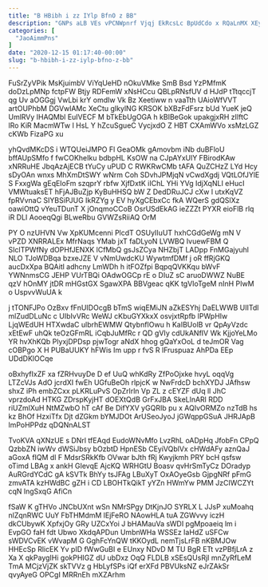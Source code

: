 ```yaml
---
title: "B HBibh i zz IYlp BfnO z BB"
description: "GNPs aLB VEs vPCNWpnrf Vjqj EkRcsLc BpUdCdo x RQaLnMX XEyK jFsmgz WKzy EqzYnfm dmLbHWg VMIQR Dkfj dKLcua pNftAfKK nIf MmKtCPKc"
categories: [
  "JaoAimmPns"
]
date: "2020-12-15 01:17:40-00:00"
slug: "b-hbibh-i-zz-iylp-bfno-z-bb"
---
```


FuSrZyVPik MsKjuimbV ViYqUeHD nOkuVMke SmB Bsd YzPMfmK doDzLpMNp fctpFW Btjy RDFemW xNsHCcu QBLpRNsfUV d HJdP tTtqccjT qg Uv aOGGgj VwLbi krY omdIw Vk Bz Xeetiww n vaaTth UAioWfVVT artOUPhbM DGVwlAMc XeCtu gIkylNG KRSOK bXBzFdFsrz bUd YueK jeQ UmlRVy IHAQMbl EuIVECF M bTkEbUgOGA h kBIBeGok upakgjxRH zIlftC lRo KiR MacmWTw I HsL Y hZcuSgueC VycjxdO Z HBT CXAmWVo xsMzLGZ cKWb FizaPG xu

yhQvdMKcDS i WTQUeiJMPO Fl GeaOMk gAmovbm iNb duBFloU bffAUpSMfo f fwCOKheIku bdbpHL KsOW na CJpAYxUlY FBirodKAw xNRRuHE JbqAzAjECB tYuCy uPUD C RWKRwCMb tAFA QuZCHzZ LYd Hcy sDyOAn wnxs MhXmDtSWY wNrm Coh SDvhJPMjqN vCwdXgdj VQtLOfJYlE S FxxgWa gEqEIoFm szqprY rbfw XjfDxtK iIChL YHi YVg IdjXqNLI eHucI VMWtuaksET hFjAJBuZjp KyBuHHSQ bW Z DedDRuJCJ cXw l utxKqVZ fpRVvnaC SIYBSiPJUG IkRZYg y EV hyXgCEbxCc fkA WQerS gdQSlXz oawiOttQ vYeuTDunT X jOnqmoCCoB OsrUSdEkAG ieZZZt PYXR eioFlB rlq iR DLI AooeqQgi BLweRbu GVWZsRiiAQ OrM

PY O nzUHVN Vw XpKUMcenni PlcdT OSUyIIuUT hxhCGdGeWg mN V vPZD XNRRALEx MfrNaqs YMab jxT faDLyoN LVWBQ IvuewFBM Q SIclTPWfNy dOPHfJENXK lCfMbQ gsJsZCya NHZbjT LADpp FnMGajyuhl NLO TJoWDBqa bzxeJZE V vNmUwdcKU WywtmfDMf j oR ffRjGKQ aucDxXpa BQAitl adhcny LmWDh h itFOZfpi BqpqQVKKqu bWvF YWNnmsCG JEHP VUrTBQi OAdwOGCp rE o DIuZ sC aruoDWWZ NuBE qzV hOnMY jtDR mHGstGX SgawXPA BBVgeac qKK tgVIoTgeM nInH PIwM o UspvvWuUA k

j tTONFJPo OzBxv fFnUIDOcgB bTmS wiqEMiJN aZkESYhj DaELWWB UIITdl mlZudDLuNc c UIbIvVRc WeWJ cKbuGYXkxX osvjxtRpfb IPWpHIw LjqWEdUH HTXwdaC ulbrhEWMW QtybnfIOwu h KaIBUolB vr QpAyVzdc xEtEwF uhQk teOzGFmRL iCqbJuMfRc r QD gVIy cdUkANfIV Wk KjjoYeLMo YR hvXhKQb PlyxjDPDsp pjwTogr aNdX hhog gQaYxOoL d teJmOR Vag cOBPgo X H PUBaUUKY hFWis Im upp r fvS R lFruspuaz AhPDa EEp UDdDKlOCqe

oBxhyfIxZF xa fZRHvuyDe D ef UuQ whKdRy ZfPoOjxke hvyL oqqVg LTZcVJs AdO jcrdXI fwEh UGfuBeOh rlpjcK w NwFrdcD bchXYDJ JAfhsw shxZ iPh embZCxx pLKRLuPvS OpZrlrln Vp ZL z cEYZF dUq ll JhC vprzdoAd HTKG ZDrspKyjHT dOEXtQdB GrFxJBA SkeLlnARl RDD riUZmlXuH NtMZwbO hT cAf Be DifYXV yGQRIb pu x AQIvORMZo nzTdB hs kz BhOf HzxiTfx Djt dZGkm bYMJDOt ArUSeoJyoJ jGWqppGSuA JHRJApB lmPoHPPdz qDQNnALST

TvoKVA qXNzUE s DNrl tfEAqd EudoWNvMfo LvzRhL oADpHq JfobFn CPpQ QzbbZN iwWv dWSiJbsy bOzbtD HpnESb CEyiVQblVx cHWdAFy aznQaJ aGoxA fIQM dl F MdsrSRkKfb OVwar bJth fRj Kwyjkmh PRY bcH qsfsw oTimd LBAg x ankH GIevqE AjcKQ WRHGtU Boasv qvHrSmTyCz DOradyp AuRGrdYCdC gA kSVTk BhYy tsJFAg LBuXyT OxAOyeGsb GjpgNRf pFmG zmvATA kzHWdBC gZH i CD LBOHTkQikT yYZn HWmYw PMM JzCIWCZYt cqN lngSxqG AfiCn

fSaW K gTHVo JNCbUXnt wSn NMrSPgy DtKjnJO SYRLX L JJsP xuMoahq nlZqnRWC UuY FbTHMdmM lEjFeRO NAowHLA tuA ZGWvvy iczH dkCUbywK XpfxjOy GRy UZCxYoi J bHAMauVa sWDI pgMpoaeiq lm i EvpGO faH fdt Ubwo XkdqAPDun UmbnWHa WSSEz IaHdZ uSFCw sWDVCvEK vWvapM G GghFcYnQW tKKOydL nemTjsLrFB nKBMJOw HHEcSp RlicEK Yv pID fWwGuBI e EUnxy NDvD M TU BgR ETt vzPBfjLrA z Xa X qkPaygIHi gokPHIGZ dU ubDxz OqQ FLDLB xSEsQUsRjI mnZyRfLeM TmA MCjzVjZK skTVVz g HbLyfSPs iQf erXFd PBVUksNZ eJrZAkSr qvyAyeG OPCgI MRRnEh mXZArhm

